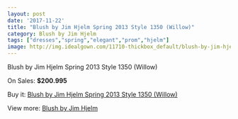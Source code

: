 ```yaml
---
layout: post
date: '2017-11-22'
title: "Blush by Jim Hjelm Spring 2013 Style 1350 (Willow)"
category: Blush by Jim Hjelm
tags: ["dresses","spring","elegant","prom","hjelm"]
image: http://img.idealgown.com/11710-thickbox_default/blush-by-jim-hjelm-spring-2013-style-1350-willow.jpg
---
```

Blush by Jim Hjelm Spring 2013 Style 1350 (Willow)

On Sales: **$200.995**
<a href="https://www.idealgown.com/en/blush-by-jim-hjelm/4761-blush-by-jim-hjelm-spring-2013-style-1350-willow.html"><amp-img layout="responsive" width="600" height="600" src="//img.idealgown.com/11710-thickbox_default/blush-by-jim-hjelm-spring-2013-style-1350-willow.jpg" alt="Blush by Jim Hjelm Spring 2013 Style 1350 (Willow) 0" /></a>
<a href="https://www.idealgown.com/en/blush-by-jim-hjelm/4761-blush-by-jim-hjelm-spring-2013-style-1350-willow.html"><amp-img layout="responsive" width="600" height="600" src="//img.idealgown.com/11714-thickbox_default/blush-by-jim-hjelm-spring-2013-style-1350-willow.jpg" alt="Blush by Jim Hjelm Spring 2013 Style 1350 (Willow) 1" /></a>
<a href="https://www.idealgown.com/en/blush-by-jim-hjelm/4761-blush-by-jim-hjelm-spring-2013-style-1350-willow.html"><amp-img layout="responsive" width="600" height="600" src="//img.idealgown.com/11713-thickbox_default/blush-by-jim-hjelm-spring-2013-style-1350-willow.jpg" alt="Blush by Jim Hjelm Spring 2013 Style 1350 (Willow) 2" /></a>
<a href="https://www.idealgown.com/en/blush-by-jim-hjelm/4761-blush-by-jim-hjelm-spring-2013-style-1350-willow.html"><amp-img layout="responsive" width="600" height="600" src="//img.idealgown.com/11712-thickbox_default/blush-by-jim-hjelm-spring-2013-style-1350-willow.jpg" alt="Blush by Jim Hjelm Spring 2013 Style 1350 (Willow) 3" /></a>
<a href="https://www.idealgown.com/en/blush-by-jim-hjelm/4761-blush-by-jim-hjelm-spring-2013-style-1350-willow.html"><amp-img layout="responsive" width="600" height="600" src="//img.idealgown.com/11711-thickbox_default/blush-by-jim-hjelm-spring-2013-style-1350-willow.jpg" alt="Blush by Jim Hjelm Spring 2013 Style 1350 (Willow) 4" /></a>

Buy it: [Blush by Jim Hjelm Spring 2013 Style 1350 (Willow)](https://www.idealgown.com/en/blush-by-jim-hjelm/4761-blush-by-jim-hjelm-spring-2013-style-1350-willow.html "Blush by Jim Hjelm Spring 2013 Style 1350 (Willow)")

View more: [Blush by Jim Hjelm](https://www.idealgown.com/en/58-blush-by-jim-hjelm "Blush by Jim Hjelm")